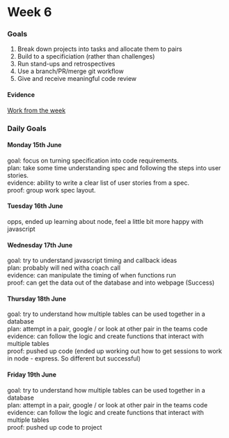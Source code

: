 # Week 6
### Goals

1. Break down projects into tasks and allocate them to pairs
2. Build to a specificiation (rather than challenges)
3. Run stand-ups and retrospectives
4. Use a branch/PR/merge git workflow
5. Give and receive meaningful code review

#### Evidence

  [Work from the week](https://github.com/nadinedelia/MakersBnB)

### Daily Goals

#### Monday 15th June

goal: focus on turning specification into code requirements. </br>
plan: take some time understanding spec and following the steps into user stories. </br>
evidence: ability to write a clear list of user stories from a spec. </br>
proof: group work spec layout.

#### Tuesday 16th June

opps, ended up learning about node, feel a little bit more happy with javascript

#### Wednesday 17th June

goal: try to understand javascript timing and callback ideas </br>
plan: probably will ned witha coach call </br>
evidence: can manipulate the timing of when functions run </br>
proof: can get the data out of the database and into webpage (Success)

#### Thursday 18th June

goal: try to understand how multiple tables can be used together in a database</br>
plan: attempt in a pair, google / or look at other pair in the teams code  </br>
evidence: can follow the logic and create functions that interact with multiple tables </br>
proof: pushed up code (ended up working out how to get sessions to work in node - express. So different but successful)

#### Friday 19th June

goal: try to understand how multiple tables can be used together in a database</br>
plan: attempt in a pair, google / or look at other pair in the teams code  </br>
evidence: can follow the logic and create functions that interact with multiple tables </br>
proof: pushed up code to project
